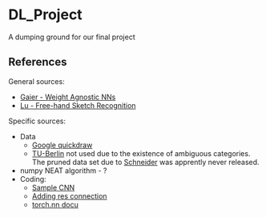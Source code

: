 # DL_Project
A dumping ground for our final project

## References
General sources:
* [Gaier - Weight Agnostic NNs](https://weightagnostic.github.io/)
* [Lu - Free-hand Sketch Recognition](http://cs231n.stanford.edu/reports/2017/pdfs/420.pdf)

Specific sources:
* Data 
    * [Google quickdraw](https://github.com/googlecreativelab/quickdraw-dataset)
    * [TU-Berlin](http://cybertron.cg.tu-berlin.de/eitz/projects/classifysketch/) not used 
due to the existence of ambiguous categories. The pruned data set due to
[Schneider](https://dl.acm.org/doi/10.1145/2661229.2661231) was apprently never
released.
* numpy NEAT algorithm - ?
* Coding:
    * [Sample CNN](https://pytorch.org/tutorials/beginner/blitz/cifar10_tutorial.html)
    * [Adding res connection](https://discuss.pytorch.org/t/add-residual-connection/20148/8)
    * [torch.nn docu](https://pytorch.org/docs/stable/nn.html)
